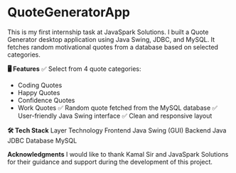 # QuoteGeneratorApp
This is my first internship task at JavaSpark Solutions.
I built a Quote Generator desktop application using Java Swing, JDBC, and MySQL.
It fetches random motivational quotes from a database based on selected categories.

**🖥️ Features**
✅ Select from 4 quote categories:
  - Coding Quotes
  - Happy Quotes
  - Confidence Quotes
  - Work Quotes
✅ Random quote fetched from the MySQL database
✅ User-friendly Java Swing interface
✅ Clean and responsive layout

**🛠️ Tech Stack**
Layer	Technology
Frontend	Java Swing (GUI)
Backend	Java JDBC
Database	MySQL

**Acknowledgments**
I would like to thank Kamal Sir and JavaSpark Solutions for their guidance and support during the development of this project.
